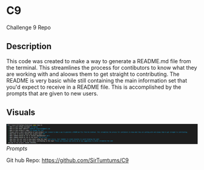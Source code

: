 # C9
Challenge 9 Repo


## Description
This code was created to make a way to generate a README.md file from the terminal. This streamlines the process for contibutors to know what they are working with and aloows them to get straight to contributing. The README is very basic while still containing the main information set that you'd expect to receive in a README file. This is accomplished by the prompts that are given to new users.

## Visuals
![Prompts](https://github.com/SirTumtums/C9/blob/main/Develop/assets/Imgs/c9prompts.png) *Prompts*


Git hub Repo: https://github.com/SirTumtums/C9





